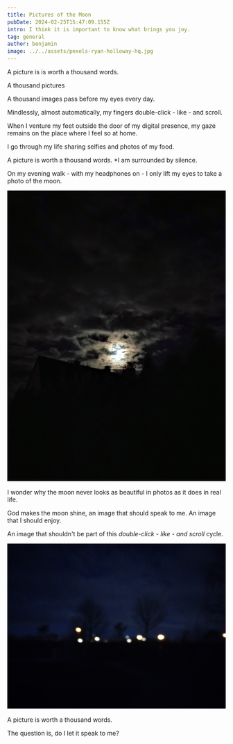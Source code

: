 ```yaml
---
title: Pictures of the Moon
pubDate: 2024-02-25T15:47:09.155Z
intro: I think it is important to know what brings you joy.
tag: general
author: benjamin
image: ../../assets/pexels-ryan-holloway-hq.jpg
---
```

A picture is is worth a thousand words.

A thousand pictures 

A thousand images pass before my eyes every day.

Mindlessly, almost automatically, my fingers double-click - like - and scroll.

When I venture my feet outside the door of my digital presence, my gaze remains on the place where I feel so at home.

I go through my life sharing selfies and photos of my food.

A picture is worth a thousand words. *I am surrounded by silence.

On my evening walk - with my headphones on - I only lift my eyes to take a photo of the moon.

![](../../assets/IMG_20240224_200357.jpg)

I wonder why the moon never looks as beautiful in photos as it does in real life.

God makes the moon shine, an image that should speak to me. An image that I should enjoy.

An image that shouldn't be part of this *double-click - like - and scroll* cycle.

![](../../assets/IMG_20240224_200659.jpg)

A picture is worth a thousand words.

The question is, do I let it speak to me?